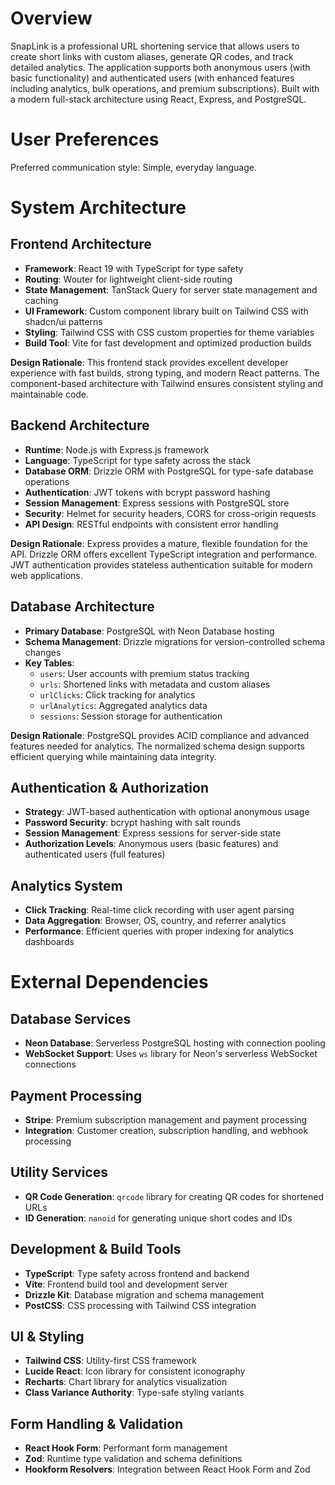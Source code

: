 # Overview

SnapLink is a professional URL shortening service that allows users to create short links with custom aliases, generate QR codes, and track detailed analytics. The application supports both anonymous users (with basic functionality) and authenticated users (with enhanced features including analytics, bulk operations, and premium subscriptions). Built with a modern full-stack architecture using React, Express, and PostgreSQL.

# User Preferences

Preferred communication style: Simple, everyday language.

# System Architecture

## Frontend Architecture
- **Framework**: React 19 with TypeScript for type safety
- **Routing**: Wouter for lightweight client-side routing
- **State Management**: TanStack Query for server state management and caching
- **UI Framework**: Custom component library built on Tailwind CSS with shadcn/ui patterns
- **Styling**: Tailwind CSS with CSS custom properties for theme variables
- **Build Tool**: Vite for fast development and optimized production builds

**Design Rationale**: This frontend stack provides excellent developer experience with fast builds, strong typing, and modern React patterns. The component-based architecture with Tailwind ensures consistent styling and maintainable code.

## Backend Architecture
- **Runtime**: Node.js with Express.js framework
- **Language**: TypeScript for type safety across the stack
- **Database ORM**: Drizzle ORM with PostgreSQL for type-safe database operations
- **Authentication**: JWT tokens with bcrypt password hashing
- **Session Management**: Express sessions with PostgreSQL store
- **Security**: Helmet for security headers, CORS for cross-origin requests
- **API Design**: RESTful endpoints with consistent error handling

**Design Rationale**: Express provides a mature, flexible foundation for the API. Drizzle ORM offers excellent TypeScript integration and performance. JWT authentication provides stateless authentication suitable for modern web applications.

## Database Architecture
- **Primary Database**: PostgreSQL with Neon Database hosting
- **Schema Management**: Drizzle migrations for version-controlled schema changes
- **Key Tables**:
  - `users`: User accounts with premium status tracking
  - `urls`: Shortened links with metadata and custom aliases
  - `urlClicks`: Click tracking for analytics
  - `urlAnalytics`: Aggregated analytics data
  - `sessions`: Session storage for authentication

**Design Rationale**: PostgreSQL provides ACID compliance and advanced features needed for analytics. The normalized schema design supports efficient querying while maintaining data integrity.

## Authentication & Authorization
- **Strategy**: JWT-based authentication with optional anonymous usage
- **Password Security**: bcrypt hashing with salt rounds
- **Session Management**: Express sessions for server-side state
- **Authorization Levels**: Anonymous users (basic features) and authenticated users (full features)

## Analytics System
- **Click Tracking**: Real-time click recording with user agent parsing
- **Data Aggregation**: Browser, OS, country, and referrer analytics
- **Performance**: Efficient queries with proper indexing for analytics dashboards

# External Dependencies

## Database Services
- **Neon Database**: Serverless PostgreSQL hosting with connection pooling
- **WebSocket Support**: Uses `ws` library for Neon's serverless WebSocket connections

## Payment Processing
- **Stripe**: Premium subscription management and payment processing
- **Integration**: Customer creation, subscription handling, and webhook processing

## Utility Services
- **QR Code Generation**: `qrcode` library for creating QR codes for shortened URLs
- **ID Generation**: `nanoid` for generating unique short codes and IDs

## Development & Build Tools
- **TypeScript**: Type safety across frontend and backend
- **Vite**: Frontend build tool and development server
- **Drizzle Kit**: Database migration and schema management
- **PostCSS**: CSS processing with Tailwind CSS integration

## UI & Styling
- **Tailwind CSS**: Utility-first CSS framework
- **Lucide React**: Icon library for consistent iconography
- **Recharts**: Chart library for analytics visualization
- **Class Variance Authority**: Type-safe styling variants

## Form Handling & Validation
- **React Hook Form**: Performant form management
- **Zod**: Runtime type validation and schema definitions
- **Hookform Resolvers**: Integration between React Hook Form and Zod